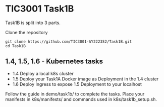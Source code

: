 # TIC3001 Task1B
Task1B is split into 3 parts.

Clone the repository

```
git clone https://github.com/TIC3001-AY2223S2/Task1B.git
cd Task1B
```

## 1.4, 1.5, 1.6 - Kubernetes tasks


* 1.4 Deploy a local k8s cluster
* 1.5 Deploy your Task1A Docker image as Deployment in the 1.4 cluster
* 1.6 Deploy Ingress to expose 1.5 Deployment to your localhost

Follow the guide in demo/task1b/ to complete the tasks.
Place your manifests in k8s/manifests/ and commands used in k8s/task1b_setup.sh.
